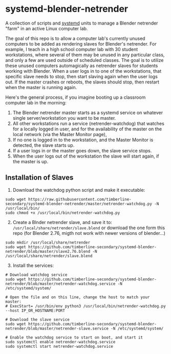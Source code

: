 # systemd-blender-netrender
A collection of scripts and [systemd](https://wiki.debian.org/systemd) units to manage a Blender netrender "farm" in an active Linux computer lab.

The goal of this repo is to allow a computer lab's currently unused computers to be added as rendering slaves for Blender's netrender. For example, I teach in a high school computer lab with 30 student workstations, where several of them may be unused in any particular class, and only a few are used outside of scheduled classes.  The goal is to utilize these unused computers automagically as netrender slaves for students working with Blender.  When a user logs in to one of the workstations, that specific slave needs to stop, then start slaving  again when the user logs out.  If the master crashes or reboots, the slaves should stop, then restart when the master is running again.

Here's the general process, if you imagine booting up a classroom computer lab in the morning:
1. The Blender netrender master starts as a systemd service on whatever single server/workstation you want to be master.
1. All other workstations run a service (netrender-watchdog) that watches for a locally logged in user, and for the availability of the master on the local network (via the Master Monitor page), 
1. If no one is logged in to the workstation, and the Master Monitor is detected, the slave starts up.
1. If a user logs in or the master goes down, the slave service stops.
1. When the user logs out of the workstation the slave will start again, if the master is up.

## Installation of Slaves

1. Download the watchdog python script and make it executable:

````
sudo wget https://raw.githubusercontent.com/timberline-secondary/systemd-blender-netrender/master/netrender-watchdog.py -N /usr/local/bin/
sudo chmod +x /usr/local/bin/netrender-watchdog.py
````

2. Create a Blnder netrender slave, and save it to: `/usr/local/share/netrender/slave.blend` or download the one form this repo (for Blender 2.76, migth not work with newer versions of blender...)

````
sudo mkdir /usr/local/share/netrender
sudo wget https://github.com/timberline-secondary/systemd-blender-netrender/blob/master/slave2.76.blend -N /usr/local/share/netrender/slave.blend
````

3. Install the services:

````
# Download watchdog service
sudo wget https://github.com/timberline-secondary/systemd-blender-netrender/blob/master/netrender-watchdog.service -N /etc/systemd/system/

# Open the file and on this line, change the host to match your master:
# ExecStart= /usr/bin/env python3 /usr/local/bin/netrender-watchdog.py --host IP_OR_HOSTNAME:PORT

# Download the slave service
sudo wget https://github.com/timberline-secondary/systemd-blender-netrender/blob/master/netrender-slave.service -N /etc/systemd/system/

# Enable the watchdog service to start on boot, and start it
sudo systemctl enable netrender-watchdog.service
sudo systemctl start netrender-watchdog.service
````

